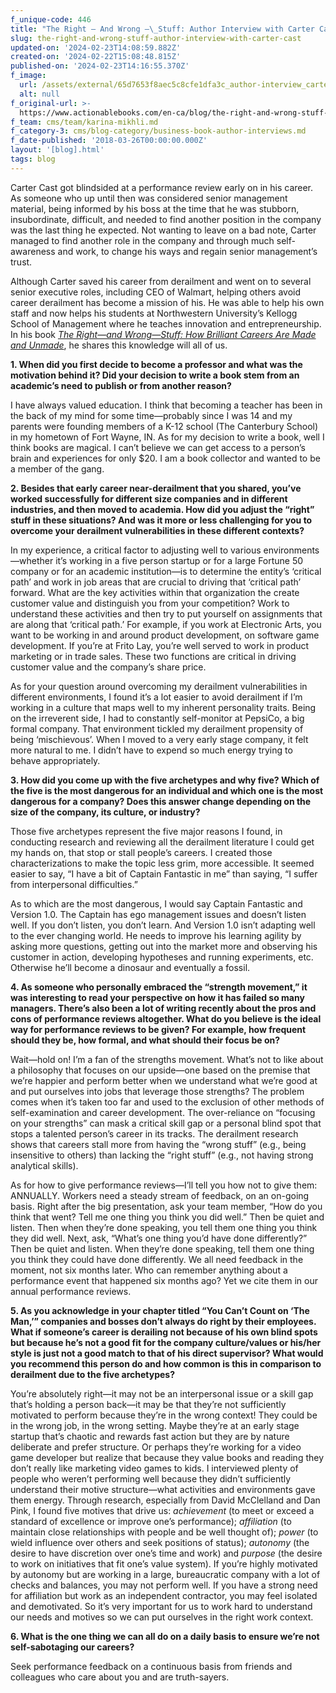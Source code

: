 ```yaml
---
f_unique-code: 446
title: "The Right — And Wrong —\_Stuff: Author Interview with Carter Cast"
slug: the-right-and-wrong-stuff-author-interview-with-carter-cast
updated-on: '2024-02-23T14:08:59.882Z'
created-on: '2024-02-22T15:08:48.815Z'
published-on: '2024-02-23T14:16:55.370Z'
f_image:
  url: /assets/external/65d7653f8aec5c8cfe1dfa3c_author-interview_carter-01.jpeg
  alt: null
f_original-url: >-
  https://www.actionablebooks.com/en-ca/blog/the-right-and-wrong-stuff-author-interview-with-carter-cast/
f_team: cms/team/karina-mikhli.md
f_category-3: cms/blog-category/business-book-author-interviews.md
f_date-published: '2018-03-26T00:00:00.000Z'
layout: '[blog].html'
tags: blog
---
```


Carter Cast got blindsided at a performance review early on in his career. As someone who up until then was considered senior management material, being informed by his boss at the time that he was stubborn, insubordinate, difficult, and needed to find another position in the company was the last thing he expected. Not wanting to leave on a bad note, Carter managed to find another role in the company and through much self-awareness and work, to change his ways and regain senior management’s trust.

Although Carter saved his career from derailment and went on to several senior executive roles, including CEO of Walmart, helping others avoid career derailment has become a mission of his. He was able to help his own staff and now helps his students at Northwestern University’s Kellogg School of Management where he teaches innovation and entrepreneurship. In his book [_The Right—and Wrong—Stuff: How Brilliant Careers Are Made and Unmade_](http://amzn.to/2GbZEDy), he shares this knowledge will all of us.

**1\. When did you first decide to become a professor and what was the motivation behind it? Did your decision to write a book stem from an academic’s need to publish or from another reason?**

I have always valued education. I think that becoming a teacher has been in the back of my mind for some time—probably since I was 14 and my parents were founding members of a K-12 school (The Canterbury School) in my hometown of Fort Wayne, IN. As for my decision to write a book, well I think books are magical. I can’t believe we can get access to a person’s brain and experiences for only $20. I am a book collector and wanted to be a member of the gang.

**2\. Besides that early career near-derailment that you shared, you’ve worked successfully for different size companies and in different industries, and then moved to academia. How did you adjust the “right” stuff in these situations? And was it more or less challenging for you to overcome your derailment vulnerabilities in these different contexts?**

In my experience, a critical factor to adjusting well to various environments—whether it’s working in a five person startup or for a large Fortune 50 company or for an academic institution—is to determine the entity’s ‘critical path’ and work in job areas that are crucial to driving that ‘critical path’ forward. What are the key activities within that organization the create customer value and distinguish you from your competition? Work to understand these activities and then try to put yourself on assignments that are along that ‘critical path.’ For example, if you work at Electronic Arts, you want to be working in and around product development, on software game development. If you’re at Frito Lay, you’re well served to work in product marketing or in trade sales. These two functions are critical in driving customer value and the company’s share price.

As for your question around overcoming my derailment vulnerabilities in different environments, I found it’s a lot easier to avoid derailment if I’m working in a culture that maps well to my inherent personality traits. Being on the irreverent side, I had to constantly self-monitor at PepsiCo, a big formal company. That environment tickled my derailment propensity of being ‘mischievous’. When I moved to a very early stage company, it felt more natural to me. I didn’t have to expend so much energy trying to behave appropriately.

**3\. How did you come up with the five archetypes and why five? Which of the five is the most dangerous for an individual and which one is the most dangerous for a company? Does this answer change depending on the size of the company, its culture, or industry?**

Those five archetypes represent the five major reasons I found, in conducting research and reviewing all the derailment literature I could get my hands on, that stop or stall people’s careers. I created those characterizations to make the topic less grim, more accessible. It seemed easier to say, “I have a bit of Captain Fantastic in me” than saying, “I suffer from interpersonal difficulties.”

As to which are the most dangerous, I would say Captain Fantastic and Version 1.0. The Captain has ego management issues and doesn’t listen well. If you don’t listen, you don’t learn. And Version 1.0 isn’t adapting well to the ever changing world. He needs to improve his learning agility by asking more questions, getting out into the market more and observing his customer in action, developing hypotheses and running experiments, etc. Otherwise he’ll become a dinosaur and eventually a fossil.

**4\. As someone who personally embraced the “strength movement,” it was interesting to read your perspective on how it has failed so many managers. There’s also been a lot of writing recently about the pros and cons of performance reviews altogether. What do you believe is the ideal way for performance reviews to be given? For example, how frequent should they be, how formal, and what should their focus be on?**

Wait—hold on! I’m a fan of the strengths movement. What’s not to like about a philosophy that focuses on our upside—one based on the premise that we’re happier and perform better when we understand what we’re good at and put ourselves into jobs that leverage those strengths? The problem comes when it’s taken too far and used to the exclusion of other methods of self-examination and career development. The over-reliance on “focusing on your strengths” can mask a critical skill gap or a personal blind spot that stops a talented person’s career in its tracks. The derailment research shows that careers stall more from having the “wrong stuff” (e.g., being insensitive to others) than lacking the “right stuff” (e.g., not having strong analytical skills).

As for how to give performance reviews—I’ll tell you how not to give them: ANNUALLY. Workers need a steady stream of feedback, on an on-going basis. Right after the big presentation, ask your team member, “How do you think that went? Tell me one thing you think you did well.” Then be quiet and listen. Then when they’re done speaking, you tell them one thing you think they did well. Next, ask, “What’s one thing you’d have done differently?” Then be quiet and listen. When they’re done speaking, tell them one thing you think they could have done differently. We all need feedback in the moment, not six months later. Who can remember anything about a performance event that happened six months ago? Yet we cite them in our annual performance reviews.

**5\. As you acknowledge in your chapter titled “You Can’t Count on ‘The Man,’” companies and bosses don’t always do right by their employees. What if someone’s career is derailing not because of his own blind spots but because he’s not a good fit for the company culture/values or his/her style is just not a good match to that of his direct supervisor? What would you recommend this person do and how common is this in comparison to derailment due to the five archetypes?**

You’re absolutely right—it may not be an interpersonal issue or a skill gap that’s holding a person back—it may be that they’re not sufficiently motivated to perform because they’re in the wrong context! They could be in the wrong job, in the wrong setting. Maybe they’re at an early stage startup that’s chaotic and rewards fast action but they are by nature deliberate and prefer structure. Or perhaps they’re working for a video game developer but realize that because they value books and reading they don’t really like marketing video games to kids. I interviewed plenty of people who weren’t performing well because they didn’t sufficiently understand their motive structure—what activities and environments gave them energy. Through research, especially from David McClelland and Dan Pink, I found five motives that drive us: _achievement_ (to meet or exceed a standard of excellence or improve one’s performance); _affiliation_ (to maintain close relationships with people and be well thought of); _power_ (to wield influence over others and seek positions of status); _autonomy_ (the desire to have discretion over one’s time and work) and _purpose_ (the desire to work on initiatives that fit one’s value system). If you’re highly motivated by autonomy but are working in a large, bureaucratic company with a lot of checks and balances, you may not perform well. If you have a strong need for affiliation but work as an independent contractor, you may feel isolated and demotivated. So it’s very important for us to work hard to understand our needs and motives so we can put ourselves in the right work context.

**6\. What is the one thing we can all do on a daily basis to ensure we’re not self-sabotaging our careers?**

Seek performance feedback on a continuous basis from friends and colleagues who care about you and are truth-sayers.
